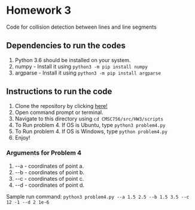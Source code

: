 # Homework 3
Code for collision detection between lines and line segments

  ## Dependencies to run the codes    
  1. Python 3.6 should be installed on your system.
  2. numpy - Install it using `python3 -m pip install numpy`
  3. argparse - Install it using `python3 -m pip install argparse`

  ## Instructions to run the code
  1. Clone the repository by clicking [here!](https://github.com/DrKraig/CMSC756/) 
  2. Open command prompt or terminal.
  3. Navigate to this directory using `cd CMSC756/src/HW3/scripts`
  4. To Run problem 4. If OS is Ubuntu, type `python3 problem4.py`
  5. To Run problem 4. If OS is Windows, type `python problem4.py`
  6. Enjoy!
    
  ### Arguments for Problem 4
  1. --a - coordinates of point a.   
  2. --b - coordinates of point b.
  3. --c - coordinates of point c.
  4. --d - coordinates of point d.
      
  Sample run command:
  `python3 problem4.py --a 1.5 2.5 --b 1.5 3.5 --c 12 -1 --d 2 1e-6`

